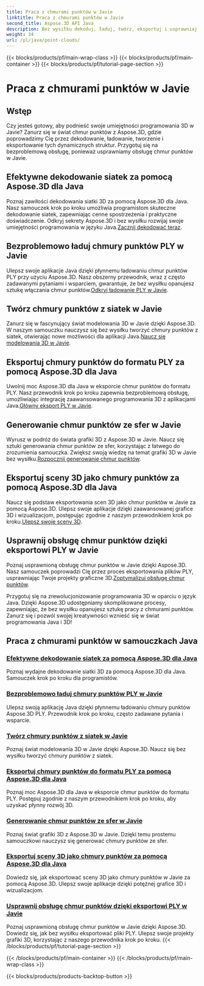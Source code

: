 ```yaml
---
title: Praca z chmurami punktów w Javie
linktitle: Praca z chmurami punktów w Javie
second_title: Aspose.3D API Java
description: Bez wysiłku dekoduj, ładuj, twórz, eksportuj i usprawniaj chmury punktów w Javie dzięki samouczkom Aspose.3D. Krok po kroku rozwijaj swoje umiejętności programowania 3D.
weight: 34
url: /pl/java/point-clouds/
---
```


{{< blocks/products/pf/main-wrap-class >}}
{{< blocks/products/pf/main-container >}}
{{< blocks/products/pf/tutorial-page-section >}}

# Praca z chmurami punktów w Javie


## Wstęp

Czy jesteś gotowy, aby podnieść swoje umiejętności programowania 3D w Javie? Zanurz się w świat chmur punktów z Aspose.3D, gdzie poprowadzimy Cię przez dekodowanie, ładowanie, tworzenie i eksportowanie tych dynamicznych struktur. Przygotuj się na bezproblemową obsługę, ponieważ usprawniamy obsługę chmur punktów w Javie.

## Efektywne dekodowanie siatek za pomocą Aspose.3D dla Java
 Poznaj zawiłości dekodowania siatki 3D za pomocą Aspose.3D dla Java. Nasz samouczek krok po kroku umożliwia programistom skuteczne dekodowanie siatek, zapewniając cenne spostrzeżenia i praktyczne doświadczenie. Odkryj sekrety Aspose.3D i bez wysiłku rozwijaj swoje umiejętności programowania w języku Java.[Zacznij dekodować teraz](./decode-meshes-java/).

## Bezproblemowo ładuj chmury punktów PLY w Javie
 Ulepsz swoje aplikacje Java dzięki płynnemu ładowaniu chmur punktów PLY przy użyciu Aspose.3D. Nasz obszerny przewodnik, wraz z często zadawanymi pytaniami i wsparciem, gwarantuje, że bez wysiłku opanujesz sztukę włączania chmur punktów.[Odkryj ładowanie PLY w Javie](./load-ply-point-clouds-java/).

## Twórz chmury punktów z siatek w Javie
Zanurz się w fascynujący świat modelowania 3D w Javie dzięki Aspose.3D. W naszym samouczku nauczysz się bez wysiłku tworzyć chmury punktów z siatek, otwierając nowe możliwości dla aplikacji Java.[Naucz się modelowania 3D w Javie](./create-point-clouds-java/).

## Eksportuj chmury punktów do formatu PLY za pomocą Aspose.3D dla Java
 Uwolnij moc Aspose.3D dla Java w eksporcie chmur punktów do formatu PLY. Nasz przewodnik krok po kroku zapewnia bezproblemową obsługę, umożliwiając integrację zaawansowanego programowania 3D z aplikacjami Java.[Główny eksport PLY w Javie](./export-point-clouds-ply-java/).

## Generowanie chmur punktów ze sfer w Javie
 Wyrusz w podróż do świata grafiki 3D z Aspose.3D w Javie. Naucz się sztuki generowania chmur punktów ze sfer, korzystając z łatwego do zrozumienia samouczka. Zwiększ swoją wiedzę na temat grafiki 3D w Javie bez wysiłku.[Rozpocznij generowanie chmur punktów](./generate-point-clouds-spheres-java/).

## Eksportuj sceny 3D jako chmury punktów za pomocą Aspose.3D dla Java
Naucz się podstaw eksportowania scen 3D jako chmur punktów w Javie za pomocą Aspose.3D. Ulepsz swoje aplikacje dzięki zaawansowanej grafice 3D i wizualizacjom, postępując zgodnie z naszym przewodnikiem krok po kroku.[Ulepsz swoje sceny 3D](./export-3d-scenes-point-clouds-java/).

## Usprawnij obsługę chmur punktów dzięki eksportowi PLY w Javie
 Poznaj usprawnioną obsługę chmur punktów w Javie dzięki Aspose.3D. Nasz samouczek poprowadzi Cię przez proces eksportowania plików PLY, usprawniając Twoje projekty graficzne 3D.[Zoptymalizuj obsługę chmur punktów](./ply-export-point-clouds-java/).

Przygotuj się na zrewolucjonizowanie programowania 3D w oparciu o język Java. Dzięki Aspose.3D udostępniamy skomplikowane procesy, zapewniając, że bez wysiłku opanujesz sztukę pracy z chmurami punktów. Zanurz się i pozwól swojej kreatywności wznieść się w świat programowania Java i 3D!
## Praca z chmurami punktów w samouczkach Java
### [Efektywne dekodowanie siatek za pomocą Aspose.3D dla Java](./decode-meshes-java/)
Poznaj wydajne dekodowanie siatki 3D za pomocą Aspose.3D dla Java. Samouczek krok po kroku dla programistów.
### [Bezproblemowo ładuj chmury punktów PLY w Javie](./load-ply-point-clouds-java/)
Ulepsz swoją aplikację Java dzięki płynnemu ładowaniu chmury punktów Aspose.3D PLY. Przewodnik krok po kroku, często zadawane pytania i wsparcie.
### [Twórz chmury punktów z siatek w Javie](./create-point-clouds-java/)
Poznaj świat modelowania 3D w Javie dzięki Aspose.3D. Naucz się bez wysiłku tworzyć chmury punktów z siatek.
### [Eksportuj chmury punktów do formatu PLY za pomocą Aspose.3D dla Java](./export-point-clouds-ply-java/)
Poznaj moc Aspose.3D dla Java w eksporcie chmur punktów do formatu PLY. Postępuj zgodnie z naszym przewodnikiem krok po kroku, aby uzyskać płynny rozwój 3D.
### [Generowanie chmur punktów ze sfer w Javie](./generate-point-clouds-spheres-java/)
Poznaj świat grafiki 3D z Aspose.3D w Javie. Dzięki temu prostemu samouczkowi nauczysz się generować chmury punktów ze sfer.
### [Eksportuj sceny 3D jako chmury punktów za pomocą Aspose.3D dla Java](./export-3d-scenes-point-clouds-java/)
Dowiedz się, jak eksportować sceny 3D jako chmury punktów w Javie za pomocą Aspose.3D. Ulepsz swoje aplikacje dzięki potężnej grafice 3D i wizualizacjom.
### [Usprawnij obsługę chmur punktów dzięki eksportowi PLY w Javie](./ply-export-point-clouds-java/)
Poznaj usprawnioną obsługę chmur punktów w Javie dzięki Aspose.3D. Dowiedz się, jak bez wysiłku eksportować pliki PLY. Ulepsz swoje projekty grafiki 3D, korzystając z naszego przewodnika krok po kroku.
{{< /blocks/products/pf/tutorial-page-section >}}

{{< /blocks/products/pf/main-container >}}
{{< /blocks/products/pf/main-wrap-class >}}

{{< blocks/products/products-backtop-button >}}
